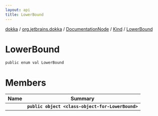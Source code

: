 ```yaml
---
layout: api
title: LowerBound
---
```

[dokka](../../../../index.html) / [org.jetbrains.dokka](../../../index.html) / [DocumentationNode](../../index.html) / [Kind](../index.html) / [LowerBound](index.html)


# LowerBound


```
public enum val LowerBound
```

# Members

| Name | Summary |
|------|---------|
|[<class-object-for-LowerBound>](_class-object-for-LowerBound_.html)|**`public object <class-object-for-LowerBound>`**|
